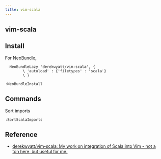 ```yaml
---
title: vim-scala
---
```


## vim-scala

## Install
For NeoBundle,

```vim
  NeoBundleLazy 'derekwyatt/vim-scala', {
        \ 'autoload' : {'filetypes' : 'scala'}
        \ }
```

`:NeoBundleInstall`

## Commands
Sort imports

```
:SortScalaImports
```

## Reference
* [derekwyatt/vim-scala: My work on integration of Scala into Vim - not a ton here, but useful for me.](https://github.com/derekwyatt/vim-scala)
